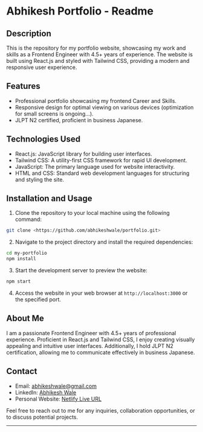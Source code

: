 # Abhikesh Portfolio - Readme

## Description

This is the repository for my portfolio website, showcasing my work and skills as a Frontend Engineer with 4.5+ years of experience. The website is built using React.js and styled with Tailwind CSS, providing a modern and responsive user experience.

## Features

- Professional portfolio showcasing my frontend Career and Skills.
- Responsive design for optimal viewing on various devices (optimization for small screens is ongoing...).
- JLPT N2 certified, proficient in business Japanese.

## Technologies Used

- React.js: JavaScript library for building user interfaces.
- Tailwind CSS: A utility-first CSS framework for rapid UI development.
- JavaScript: The primary language used for website interactivity.
- HTML and CSS: Standard web development languages for structuring and styling the site.

## Installation and Usage

1. Clone the repository to your local machine using the following command:

```bash
git clone <https://github.com/abhikeshwale/portfolio.git>
```

2. Navigate to the project directory and install the required dependencies:

```bash
cd my-portfolio
npm install
```

3. Start the development server to preview the website:

```bash
npm start
```

4. Access the website in your web browser at `http://localhost:3000` or the specified port.

## About Me

I am a passionate Frontend Engineer with 4.5+ years of professional experience. Proficient in React.js and Tailwind CSS, I enjoy creating visually appealing and intuitive user interfaces. Additionally, I hold JLPT N2 certification, allowing me to communicate effectively in business Japanese.

## Contact

- Email: [abhikeshwale@gmail.com](mailto:abhikeshwale@gmail.com)
- LinkedIn: [Abhikesh Wale](https://www.linkedin.com/in/abhikesh-wale-59a371a9/)
- Personal Website: [Netlify Live URL]()

Feel free to reach out to me for any inquiries, collaboration opportunities, or to discuss potential projects.

---

